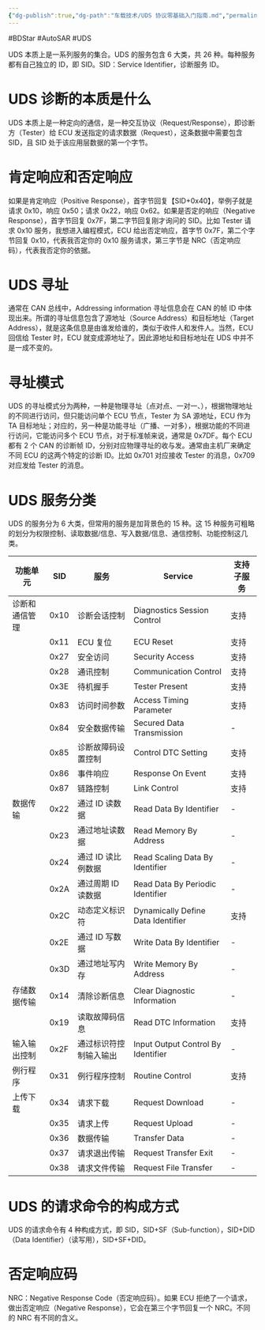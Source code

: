 ```yaml
---
{"dg-publish":true,"dg-path":"车载技术/UDS 协议零基础入门指南.md","permalink":"/车载技术/UDS 协议零基础入门指南/","created":"2019-11-28T17:08:38.000+08:00","updated":"2025-03-07T14:04:26.389+08:00"}
---
```


#BDStar #AutoSAR #UDS 

UDS 本质上是一系列服务的集合。UDS 的服务包含 6 大类，共 26 种。每种服务都有自己独立的 ID，即 SID。SID：Service Identifier，诊断服务 ID。

# UDS 诊断的本质是什么

UDS 本质上是一种定向的通信，是一种交互协议（Request/Response），即诊断方（Tester）给 ECU 发送指定的请求数据（Request），这条数据中需要包含 SID，且 SID 处于该应用层数据的第一个字节。

# 肯定响应和否定响应

如果是肯定响应（Positive Response），首字节回复【SID+0x40】，举例子就是请求 0x10，响应 0x50；请求 0x22，响应 0x62。如果是否定的响应（Negative Response），首字节回复 0x7F，第二字节回复刚才询问的 SID。比如 Tester 请求 0x10 服务，我想进入编程模式，ECU 给出否定响应，首字节 0x7F，第二个字节回复 0x10，代表我否定你的 0x10 服务请求，第三字节是 NRC（否定响应码），代表我否定你的依据。

# UDS 寻址

通常在 CAN 总线中，Addressing information 寻址信息会在 CAN 的帧 ID 中体现出来。所谓的寻址信息包含了源地址（Source Address）和目标地址（Target Address），就是这条信息是由谁发给谁的，类似于收件人和发件人。当然，ECU 回信给 Tester 时，ECU 就变成源地址了。因此源地址和目标地址在 UDS 中并不是一成不变的。

# 寻址模式

UDS 的寻址模式分为两种，一种是物理寻址（点对点、一对一、），根据物理地址的不同进行访问，但只能访问单个 ECU 节点，Tester 为 SA 源地址，ECU 作为 TA 目标地址；对应的，另一种是功能寻址（广播、一对多），根据功能的不同进行访问，它能访问多个 ECU 节点，对于标准帧来说，通常是 0x7DF。每个 ECU 都有 2 个 CAN 的诊断帧 ID，分别对应物理寻址的收与发。通常由主机厂来确定不同 ECU 的这两个特定的诊断 ID。比如 0x701 对应接收 Tester 的消息，0x709 对应发给 Tester 的消息。

# UDS 服务分类

UDS 的服务分为 6 大类，但常用的服务是加背景色的 15 种。这 15 种服务可粗略的划分为权限控制、读取数据/信息、写入数据/信息、通信控制、功能控制这几类。

| 功能单元    | SID  | 服务          | Service                            | 支持子服务 |
| ------- | ---- | ----------- | ---------------------------------- | ----- |
| 诊断和通信管理 | 0x10 | 诊断会话控制      | Diagnostics Session Control        | 支持    |
|         | 0x11 | ECU 复位      | ECU Reset                          | 支持    |
|         | 0x27 | 安全访问        | Security Access                    | 支持    |
|         | 0x28 | 通讯控制        | Communication Control              | 支持    |
|         | 0x3E | 待机握手        | Tester Present                     | 支持    |
|         | 0x83 | 访问时间参数      | Access Timing Parameter            | 支持    |
|         | 0x84 | 安全数据传输      | Secured Data Transmission          | -     |
|         | 0x85 | 诊断故障码设置控制   | Control DTC Setting                | 支持    |
|         | 0x86 | 事件响应        | Response On Event                  | 支持    |
|         | 0x87 | 链路控制        | Link Control                       | 支持    |
| 数据传输    | 0x22 | 通过 ID 读数据   | Read Data By Identifier            | -     |
|         | 0x23 | 通过地址读数据     | Read Memory By Address             | -     |
|         | 0x24 | 通过 ID 读比例数据 | Read Scaling Data By Identifier    | -     |
|         | 0x2A | 通过周期 ID 读数据 | Read Data By Periodic Identifier   | -     |
|         | 0x2C | 动态定义标识符     | Dynamically Define Data Identifier | 支持    |
|         | 0x2E | 通过 ID 写数据   | Write Data By Identifier           | -     |
|         | 0x3D | 通过地址写内存     | Write Memory By Address            | -     |
| 存储数据传输  | 0x14 | 清除诊断信息      | Clear Diagnostic Information       | -     |
|         | 0x19 | 读取故障码信息     | Read DTC Information               | 支持    |
| 输入输出控制  | 0x2F | 通过标识符控制输入输出 | Input Output Control By Identifier | -     |
| 例行程序    | 0x31 | 例行程序控制      | Routine Control                    | 支持    |
| 上传下载    | 0x34 | 请求下载        | Request Download                   | -     |
|         | 0x35 | 请求上传        | Request Upload                     | -     |
|         | 0x36 | 数据传输        | Transfer Data                      | -     |
|         | 0x37 | 请求退出传输      | Request Transfer Exit              | -     |
|         | 0x38 | 请求文件传输      | Request File Transfer              | -     |

# UDS 的请求命令的构成方式

UDS 的请求命令有 4 种构成方式，即 SID，SID+SF（Sub-function），SID+DID（Data Identifier）（读写用），SID+SF+DID。

# 否定响应码

NRC：Negative Response Code（否定响应码）。如果 ECU 拒绝了一个请求，做出否定响应（Negative Response），它会在第三个字节回复一个 NRC。不同的 NRC 有不同的含义。